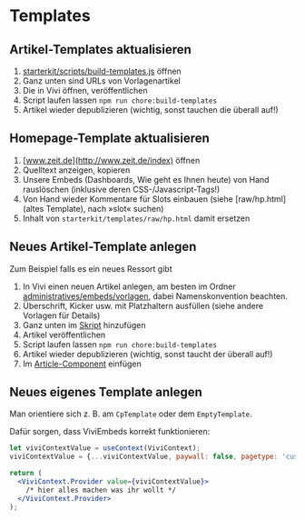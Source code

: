# Templates

## Artikel-Templates aktualisieren

1. [starterkit/scripts/build-templates.js](../scripts/build-templates) öffnen
2. Ganz unten sind URLs von Vorlagenartikel
3. Die in Vivi öffnen, veröffentlichen
4. Script laufen lassen `npm run chore:build-templates`
5. Artikel wieder depublizieren (wichtig, sonst tauchen die überall auf!)

## Homepage-Template aktualisieren

1. [www.zeit.de](http://www.zeit.de/index) öffnen
2. Quelltext anzeigen, kopieren
3. Unsere Embeds (Dashboards, Wie geht es Ihnen heute) von Hand rauslöschen (inklusive deren CSS-/Javascript-Tags!)
4. Von Hand wieder Kommentare für Slots einbauen (siehe [raw/hp.html](altes Template), nach »slot« suchen)
5. Inhalt von `starterkit/templates/raw/hp.html` damit ersetzen

## Neues Artikel-Template anlegen

Zum Beispiel falls es ein neues Ressort gibt

1. In Vivi einen neuen Artikel anlegen, am besten im Ordner [administratives/embeds/vorlagen](https://vivi.zeit.de/repository/administratives/embeds/vorlagen), dabei Namenskonvention beachten.
2. Überschrift, Kicker usw. mit Platzhaltern ausfüllen (siehe andere Vorlagen für Details)
3. Ganz unten im [Skript](../scripts/build-templates.js) hinzufügen
4. Artikel veröffentlichen
5. Script laufen lassen `npm run chore:build-templates`
6. Artikel wieder depublizieren (wichtig, sonst taucht der überall auf!)
7. Im [Article-Component](/starterkit/templates/ArticleTemplate.jsx) einfügen

## Neues eigenes Template anlegen

Man orientiere sich z. B. am `CpTemplate` oder dem `EmptyTemplate`.

Dafür sorgen, dass ViviEmbeds korrekt funktionieren:

```jsx
let viviContextValue = useContext(ViviContext);
viviContextValue = {...viviContextValue, paywall: false, pagetype: 'custom'};

return (
  <ViviContext.Provider value={viviContextValue}>
    /* hier alles machen was ihr wollt */
  </ViviContext.Provider>
);
```
